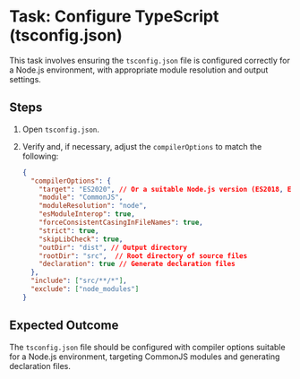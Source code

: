 # Task: Configure TypeScript (tsconfig.json)

This task involves ensuring the `tsconfig.json` file is configured correctly for a Node.js environment, with appropriate module resolution and output settings.

## Steps

1.  Open `tsconfig.json`.
2.  Verify and, if necessary, adjust the `compilerOptions` to match the following:

    ```json
    {
      "compilerOptions": {
        "target": "ES2020", // Or a suitable Node.js version (ES2018, ES2019, etc.)
        "module": "CommonJS",
        "moduleResolution": "node",
        "esModuleInterop": true,
        "forceConsistentCasingInFileNames": true,
        "strict": true,
        "skipLibCheck": true,
        "outDir": "dist", // Output directory
        "rootDir": "src",  // Root directory of source files
        "declaration": true // Generate declaration files
      },
      "include": ["src/**/*"],
      "exclude": ["node_modules"]
    }
    ```

## Expected Outcome

The `tsconfig.json` file should be configured with compiler options suitable for a Node.js environment, targeting CommonJS modules and generating declaration files.